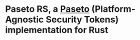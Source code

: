 # Paseto RS, a [Paseto](https://github.com/paragonie/paseto) (Platform-Agnostic Security Tokens) implementation for Rust
